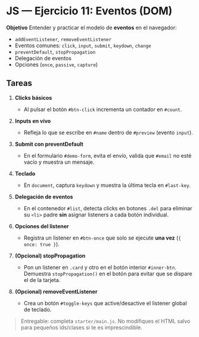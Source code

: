 # JS — Ejercicio 11: Eventos (DOM)

**Objetivo**
Entender y practicar el modelo de **eventos** en el navegador:

- `addEventListener`, `removeEventListener`
- Eventos comunes: `click`, `input`, `submit`, `keydown`, `change`
- `preventDefault`, `stopPropagation`
- Delegación de eventos
- Opciones (`once`, `passive`, `capture`)

## Tareas

1. **Clicks básicos**

   - Al pulsar el botón `#btn-click` incrementa un contador en `#count`.

2. **Inputs en vivo**

   - Refleja lo que se escribe en `#name` dentro de `#preview` (evento `input`).

3. **Submit con preventDefault**

   - En el formulario `#demo-form`, evita el envío, valida que `#email` no esté vacío y muestra un mensaje.

4. **Teclado**

   - En `document`, captura `keydown` y muestra la última tecla en `#last-key`.

5. **Delegación de eventos**

   - En el contenedor `#list`, detecta clicks en botones `.del` para eliminar su `<li>` padre **sin** asignar listeners a cada botón individual.

6. **Opciones del listener**

   - Registra un listener en `#btn-once` que solo se ejecute **una vez** (`{ once: true }`).

7. **(Opcional) stopPropagation**

   - Pon un listener en `.card` y otro en el botón interior `#inner-btn`. Demuestra `stopPropagation()` en el botón para evitar que se dispare el de la tarjeta.

8. **(Opcional) removeEventListener**
   - Crea un botón `#toggle-keys` que active/desactive el listener global de teclado.

> Entregable: completa `starter/main.js`. No modifiques el HTML salvo para pequeños ids/clases si te es imprescindible.
